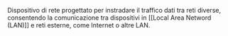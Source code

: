 Dispositivo di rete progettato per instradare il traffico dati tra reti diverse, consentendo la comunicazione tra dispositivi in [[Local Area Netword (LAN)]] e reti esterne, come Internet o altre LAN.